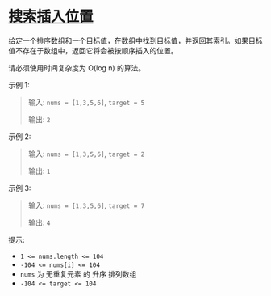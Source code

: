 # [搜索插入位置](https://leetcode.cn/problems/search-insert-position)



给定一个排序数组和一个目标值，在数组中找到目标值，并返回其索引。如果目标值不存在于数组中，返回它将会被按顺序插入的位置。

请必须使用时间复杂度为 O(log n) 的算法。

 

示例 1:

> 输入: `nums = [1,3,5,6]`, `target = 5`
> 
> 输出: `2`

示例 2:

> 输入: `nums = [1,3,5,6]`, `target = 2`
> 
> 输出: `1`

示例 3:

> 输入: `nums = [1,3,5,6]`, `target = 7`
> 
> 输出: `4`
 

提示:

- `1 <= nums.length <= 104`
- `-104 <= nums[i] <= 104`
- `nums` 为 无重复元素 的 升序 排列数组
- `-104 <= target <= 104`